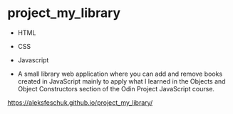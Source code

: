# project_my_library

- HTML
- CSS
- Javascript

- A small library web application where you can add and remove books created in JavaScript 
mainly to apply what I learned in the Objects and Object Constructors section of the Odin Project JavaScript course.
  
https://aleksfeschuk.github.io/project_my_library/
